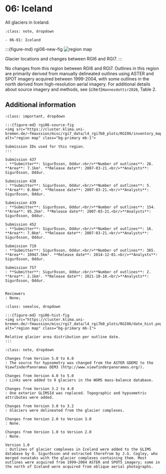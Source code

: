 # 06: Iceland

All glaciers in Iceland.

```{admonition} Subregions
:class: note, dropdown

- 06-01: Iceland

```

:::{figure-md} rgi06-new-fig
<img src="https://cluster.klima.uni-bremen.de/~fmaussion/misc/rgi7_data/l4_rgi7b0_plots/RGI06/isrgi6_map.jpeg" alt="region map" class="bg-primary mb-1">

Glacier locations and changes between RGI6 and RGI7.
:::

No changes from this region between RGI6 and RGI7. Outlines in this region are primarily derived from manually 
delineated outlines using ASTER and SPOT imagery acquired between 1999-2004, with some outlines in the north derived 
from high-resolution aerial imagery. For additional details about source imagery and methods, see 
{cite:t}`Hannesdottir2020`, Table 2.

## Additional information 

```{admonition} Data sources and analysts
:class: important, dropdown

:::{figure-md} rgi06-source-fig
<img src="https://cluster.klima.uni-bremen.de/~fmaussion/misc/rgi7_data/l4_rgi7b0_plots/RGI06/inventory_map.jpeg" alt="region map" class="bg-primary mb-1">

Submission IDs used for this region.
:::

Submission 437
: **Submitter**: Sigurðsson, Oddur.<br/>**Number of outlines**: 26. **Area**: 7.1km². **Release date**: 2007-03-21.<br/>**Analysts**: Sigurðsson, Oddur.

Submission 438
: **Submitter**: Sigurðsson, Oddur.<br/>**Number of outlines**: 5. **Area**: 0.8km². **Release date**: 2007-03-21.<br/>**Analysts**: Sigurðsson, Oddur.

Submission 439
: **Submitter**: Sigurðsson, Oddur.<br/>**Number of outlines**: 154. **Area**: 95.2km². **Release date**: 2007-03-21.<br/>**Analysts**: Sigurðsson, Oddur.

Submission 452
: **Submitter**: Sigurðsson, Oddur.<br/>**Number of outlines**: 16. **Area**: 7.0km². **Release date**: 2007-03-21.<br/>**Analysts**: Sigurðsson, Oddur.

Submission 719
: **Submitter**: Sigurðsson, Oddur.<br/>**Number of outlines**: 365. **Area**: 10947.5km². **Release date**: 2014-12-01.<br/>**Analysts**: Sigurðsson, Oddur.

Submission 757
: **Submitter**: Sigurðsson, Oddur.<br/>**Number of outlines**: 2. **Area**: 2.1km². **Release date**: 2021-10-10.<br/>**Analysts**: Sigurðsson, Oddur.


Reviewers
: None;

```

```{admonition} Outlines date distribution
:class: seealso, dropdown

:::{figure-md} rgi06-hist-fig
<img src="https://cluster.klima.uni-bremen.de/~fmaussion/misc/rgi7_data/l4_rgi7b0_plots/RGI06/date_hist.png" alt="region map" class="bg-primary mb-1">

Relative glacier area distribution per outline date.
:::

```

```{admonition} Version history
:class: note, dropdown

Changes from Version 5.0 to 6.0
: The source for hypsometry was changed from the ASTER GDEM2 to the ViewfinderPanoramas DEM3 (http://www.viewfinderpanoramas.org/).

Changes from Version 4.0 to 5.0
: Links were added to 9 glaciers in the WGMS mass-balance database.

Changes from Version 3.2 to 4.0
: One exterior GLIMSId was replaced. Topographic and hypsometric attributes were added.

Changes from Version 3.0 to 3.2
: Glaciers were delineated from the glacier complexes.

Changes from Version 2.0 to Version 3.0
: None.

Changes from Version 1.0 to Version 2.0
: None.

Version 1.0
: Outlines of glacier complexes in Iceland were added to the GLIMS database by O. Sigurðsson and extracted therefrom by J.G. Cogley, who merged nunataks with the glacier complexes containing them. Most outlines were acquired from 1999–2004 ASTER and SPOT5 imagery; some in the north of Iceland were acquired from oblique aerial photographs. 
```